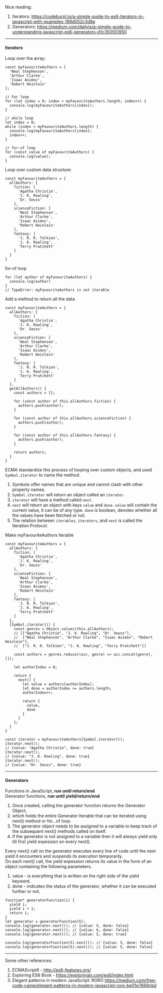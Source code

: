 Nice reading:
1) Iterators: https://codeburst.io/a-simple-guide-to-es6-iterators-in-javascript-with-examples-189d052c3d8e
2) Generators: https://medium.com/dailyjs/a-simple-guide-to-understanding-javascript-es6-generators-d1c350551950


---
#### Iterators

Loop over the array:
```
const myFavouriteAuthors = [
  'Neal Stephenson',
  'Arthur Clarke',
  'Isaac Asimov',
  'Robert Heinlein'
];

// For loop
for (let index = 0; index < myFavouriteAuthors.length; index++) {
  console.log(myFavouriteAuthors[index]);
}

// while loop
let index = 0;
while (index < myFavouriteAuthors.length) {
  console.log(myFavouriteAuthors[index];
  index++;
}

// for-of loop
for (const value of myFavouriteAuthors) {
  console.log(value);
}
```
Loop over custom data structure:
```
const myFavouriteAuthors = {
  allAuthors: {
    fiction: [
      'Agatha Christie',
      'J. K. Rowling',
      'Dr. Seuss'
    ],
    scienceFiction: [
      'Neal Stephenson',
      'Arthur Clarke',
      'Isaac Asimov',
      'Robert Heinlein'
    ],
    fantasy: [
      'J. R. R. Tolkien',
      'J. K. Rowling', 
      'Terry Pratchett'
    ]
  }
}
```

for-of loop
```
for (let author of myFavouriteAuthors) {
  console.log(author)
}
// TypeError: myFavouriteAuthors is not iterable
```

Add a method to return all the data
```
const myFavouriteAuthors = {
  allAuthors: {
    fiction: [
      'Agatha Christie',
      'J. K. Rowling',
      'Dr. Seuss'
    ],
    scienceFiction: [
      'Neal Stephenson',
      'Arthur Clarke',
      'Isaac Asimov',
      'Robert Heinlein'
    ],
    fantasy: [
      'J. R. R. Tolkien',
      'J. K. Rowling', 
      'Terry Pratchett'
    ]
  },
  getAllAuthors() {
    const authors = [];
    
    for (const author of this.allAuthors.fiction) {
      authors.push(author);
    }
    
    for (const author of this.allAuthors.scienceFiction) {
      authors.push(author);
    }
    
    for (const author of this.allAuthors.fantasy) {
      authors.push(author);
    }
    
    return authors;
  }
}
```

ECMA standardize this process of looping over custom objects, and used `Symbol.iterator` to name the method. 
1) Symbols offer names that are unique and cannot clash with other property names. 
2) `Symbol.iterator` will return an object called an `iterator`.
3) `iterator` will have a method called `next`.
4) `next` will return an object with keys `value` and `done`. `value` will contain the current value, it can be of any type. `done` is boolean, denotes whether all the values have been fetched or not. 
6) The relation between `iterables`, `iterators`, and `next` is called the Iteration Protocol.

Make myFavouriteAuthors iterable
```
const myFavouriteAuthors = {
  allAuthors: {
    fiction: [
      'Agatha Christie',
      'J. K. Rowling',
      'Dr. Seuss'
    ],
    scienceFiction: [
      'Neal Stephenson',
      'Arthur Clarke',
      'Isaac Asimov',
      'Robert Heinlein'
    ],
    fantasy: [
      'J. R. R. Tolkien',
      'J. K. Rowling', 
      'Terry Pratchett'
    ]
  },
  [Symbol.iterator]() {
    const genres = Object.values(this.allAuthors);
    // [["Agatha Christie", "J. K. Rowling", "Dr. Seuss"],
    //  ["Neal Stephenson", "Arthur Clarke", "Isaac Asimov", "Robert Heinlein"],
    //  ["J. R. R. Tolkien", "J. K. Rowling", "Terry Pratchett"]]
    
    const authors = genres.reduce((acc, genre) => acc.concat(genre), []);
    
    let authorIndex = 0;
    
    return {
      next() {
        let value = authors[authorIndex];
        let done = authorIndex >= authors.length;
        authorIndex++;
        
        return {
          value,
          done
        }
      }
    };
  }
}

const iterator = myFavouriteAuthors[Symbol.iterator]();
iterator.next();
// {value: "Agatha Christie", done: true}
iterator.next();
// {value: "J. K. Rowling", done: true}
iterator.next();
// {value: "Dr. Seuss", done: true}
```
---
#### Generators

Functions in JavaScript, **run until return/end**  
Generator functions, **run until yield/return/end**

1. Once created, calling the generator function returns the Generator Object, 
2. which holds the entire Generator Iterable that can be iterated using next() method or for...of loop.
3. The generator object needs to be assigned to a variable to keep track of the subsequent next() methods called on itself.
4. If the generator is not assigned to a variable then it will always yield only till first yield expession on every next(). 

Every next() call on the generator executes every line of code until the next yield it encounters and suspends its execution temporarily.  
On each next() call, the yield expession returns its value in the form of an object containing the following parameters.
1. value - is everything that is written on the right side of the yield keyword.
2. done - indicates the status of the generator, whether it can be executed further or not. 

```
function* generatorFunction(i) {
  yield i;
  yield i + 1;
  return i;
}
let generator = generatorFunction(5);
console.log(generator.next()); // {value: 5, done: false}
console.log(generator.next()); // {value: 6, done: false}
console.log(generator.next()); // {value: 5, done: true}

console.log(generatorFunction(5).next()); // {value: 5, done: false}
console.log(generatorFunction(5).next()); // {value: 5, done: false}
```

---
Some other references:
1) ECMAScript6 - http://es6-features.org/
2) Exploring ES6 Book - https://exploringjs.com/es6/index.html
3) Elegant patterns in modern JavaScript: RORO https://medium.com/free-code-camp/elegant-patterns-in-modern-javascript-roro-be01e7669cbd
